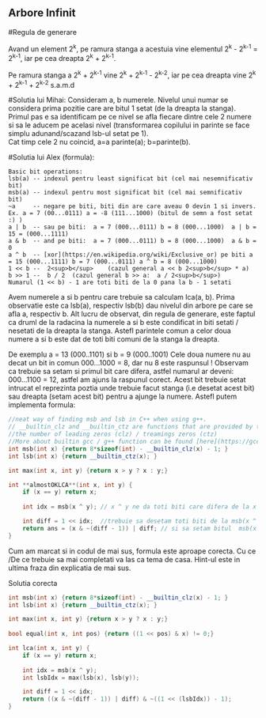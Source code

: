## Arbore Infinit

#Regula de generare  

Avand un element 2<sup>k</sup>, pe ramura stanga a acestuia vine elementul 2<sup>k</sup> - 2<sup>k-1</sup> = 2<sup>k-1</sup>, 
iar pe cea dreapta 2<sup>k</sup> + 2<sup>k-1</sup>. 

Pe ramura stanga a 2<sup>k</sup> + 2<sup>k-1</sup> vine 2<sup>k</sup> + 2<sup>k-1</sup> - 2<sup>k-2</sup>, 
iar pe cea dreapta vine 2<sup>k</sup> + 2<sup>k-1</sup> + 2<sup>k-2</sup> s.a.m.d


#Solutia lui Mihai:
Consideram a, b numerele.
Nivelul unui numar se considera prima pozitie care are bitul 1 setat (de la dreapta la stanga). 
Primul pas e sa identificam pe ce nivel se afla fiecare dintre cele 2 numere si sa le aducem pe acelasi nivel 
(transformarea copilului in parinte se face simplu adunand/scazand lsb-ul setat pe 1).   
	Cat timp cele 2 nu coincid, a=a parinte(a); b=parinte(b).
  
#Solutia lui Alex (formula):
```
Basic bit operations:
lsb(a) -- indexul pentru least significat bit (cel mai nesemnificativ bit)
msb(a) -- indexul pentru most significat bit (cel mai semnificativ bit)
~a     -- negare pe biti, biti din are care aveau 0 devin 1 si invers. Ex. a = 7 (00...0111) a = -8 (111...1000) (bitul de semn a fost setat :) )
a | b  -- sau pe biti:  a = 7 (000...0111) b = 8 (000...1000)  a | b = 15 = (000...1111)
a & b  -- and pe biti:  a = 7 (000...0111) b = 8 (000...1000)  a & b = 0
a ^ b  -- [xor](https://en.wikipedia.org/wiki/Exclusive_or) pe biti a = 15 (000...1111) b = 7 (000...0111) a ^ b = 8 (000...1000)
1 << b --  2<sup>b</sup>    (cazul general a << b 2<sup>b</sup> * a)
b >> 1 --  b / 2  (cazul general b >> a:  a / 2<sup>b</sup>)
Numarul (1 << b) - 1 are toti biti de la 0 pana la b - 1 setati 
```
Avem numerele a si b pentru care trebuie sa calculam lca(a, b).
Prima observatie este ca lsb(a), respectiv lsb(b) dau nivelul din arbore pe care se afla a, respectiv b.
Alt lucru de observat, din regula de generare, este faptul ca druml de la radacina la numerele a si b este condificat
in biti setati / nesetati de la dreapta la stanga. Astefl parintele comun a celor doua numere a si b este dat de toti biti 
comuni de la stanga la dreapta. 

De exemplu a = 13 (000..1101) si b = 9 (000..1001)
Cele doua numere nu au decat un bit in comun  000...1000 = 8, dar nu 8 este raspunsul ! Observam ca trebuie sa setam si primul
bit care difera, astfel numarul ar deveni: 000...1100 = 12, astfel am ajuns la raspunul corect. Acest bit trebuie setat 
intrucat el reprezinta poztia unde trebuie facut stanga (i.e desetat acest bit) sau dreapta (setam acest bit) pentru a ajunge
la numere. 
Astefl putem implementa formula:
```cpp
//neat way of finding msb and lsb in C++ when using g++. 
// __builtin_clz and __builtin_ctz are functions that are provided by the g++ and gcc compiler **only** and they return
//the number of leading zeros (clz) / treamings zeros (ctz)
//More about builtin gcc / g++ function can be found [here](https://gcc.gnu.org/onlinedocs/gcc/Other-Builtins.html)
int msb(int x) {return 8*sizeof(int) - __builtin_clz(x) - 1; }
int lsb(int x) {return __builtin_ctz(x); }

int max(int x, int y) {return x > y ? x : y;}

int **almostOKLCA**(int x, int y) {
    if (x == y) return x;
   
    int idx = msb(x ^ y); // x ^ y ne da toti biti care difera de la x si la y, iar msb(x ^ y) ne da primul numar care difera, de la stanga la dreapta

    int diff = 1 << idx;  //trebuie sa desetam toti biti de la msb(x ^ y) - 1 pana la 0
    return ans = (x & ~(diff - 1)) | diff; // si sa setam bitul  msb(x ^ y)
}
```
Cum am marcat si in codul de mai sus, formula este aproape corecta. 
Cu ce /De ce  trebuie sa mai completati va las ca tema de casa.
Hint-ul este in ultima fraza din explicatia de mai sus. 

Solutia corecta
```cpp
int msb(int x) {return 8*sizeof(int) - __builtin_clz(x) - 1; }
int lsb(int x) {return __builtin_ctz(x); }

int max(int x, int y) {return x > y ? x : y;}
 
bool equal(int x, int pos) {return ((1 << pos) & x) != 0;}

int lca(int x, int y) {
    if (x == y) return x;
   
    int idx = msb(x ^ y);
    int lsbIdx = max(lsb(x), lsb(y));

    int diff = 1 << idx;
    return ((x & ~(diff - 1)) | diff) & ~((1 << (lsbIdx)) - 1);
}
```





